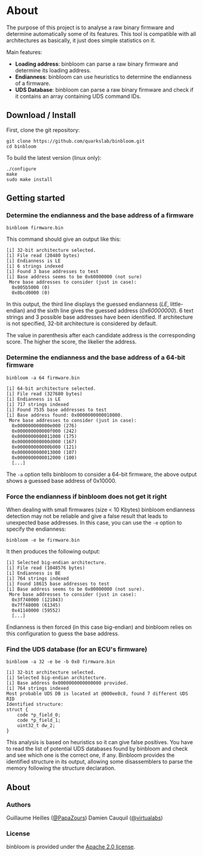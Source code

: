# About

The purpose of this project is to analyse a raw binary firmware and determine automatically some of its features.
This tool is compatible with all architectures as basically, it just does simple statistics on it.

Main features:

  * **Loading address**: binbloom can parse a raw binary firmware and determine its loading address.
  * **Endianness**: binbloom can use heuristics to determine the endianness of a firmware.
  * **UDS Database**: binbloom can parse a raw binary firmware and check if it contains an array containing UDS command IDs.


## Download / Install

First, clone the git repository:

```console
git clone https://github.com/quarkslab/binbloom.git
cd binbloom
```

To build the latest version (linux only):

```console
./configure
make
sudo make install
```

## Getting started

### Determine the endianness and the base address of a firmware

```console
binbloom firmware.bin
```

This command should give an output like this:

```console
[i] 32-bit architecture selected.
[i] File read (20480 bytes)
[i] Endianness is LE                                
[i] 6 strings indexed                                    
[i] Found 3 base addresses to test                    
[i] Base address seems to be 0x60000000 (not sure)
 More base addresses to consider (just in case):
  0x005b5000 (0)
  0x0bcd0000 (0)
```

In this output, the third line displays the guessed endianness (*LE*, little-endian) and the sixth line gives the guessed
address (*0x60000000*). 6 text strings and 3 possible base addresses have been identified. If architecture is not specified,
32-bit architecture is considered by default.

The value in parenthesis after each candidate address is the corresponding score. The higher the score, the likelier
the address.

### Determine the endianness and the base address of a 64-bit firmware

```console
binbloom -a 64 firmware.bin
```

```console
[i] 64-bit architecture selected.
[i] File read (327680 bytes)
[i] Endianness is LE                                
[i] 717 strings indexed                                  
[i] Found 7535 base addresses to test                 
[i] Base address found: 0x0000000000010000.                          
 More base addresses to consider (just in case):
  0x000000000000e000 (276)
  0x000000000000f000 (242)
  0x0000000000011000 (175)
  0x000000000000d000 (167)
  0x000000000000b000 (121)
  0x0000000000013000 (107)
  0x0000000000012000 (100)
  [...]
```

The `-a` option tells binbloom to consider a 64-bit firmware, the above output shows a guessed base address of 0x10000.

### Force the endianness if binbloom does not get it right

When dealing with small firmwares (size < 10 Kbytes) binbloom endianness detection may not be reliable and give a false
result that leads to unexpected base addresses. In this case, you can use the `-e` option to specify the endianness:

```console
binbloom -e be firmware.bin
```

It then produces the following output:

```console
[i] Selected big-endian architecture.
[i] File read (1048576 bytes)
[i] Endianness is BE
[i] 764 strings indexed                                  
[i] Found 18615 base addresses to test                
[i] Base address seems to be 0x00000000 (not sure).
 More base addresses to consider (just in case):
  0x3f740000 (121043)
  0x7ff48000 (61345)
  0x41140000 (59552)
  [...]
```

Endianness is then forced (in this case big-endian) and binbloom relies on this configuration to guess the base address.


### Find the UDS database (for an ECU's firmware)

```console
binbloom -a 32 -e be -b 0x0 firmware.bin
```

```console
[i] 32-bit architecture selected.
[i] Selected big-endian architecture.
[i] Base address 0x0000000000000000 provided.
[i] 764 strings indexed                                  
Most probable UDS DB is located at @000ee8c8, found 7 different UDS RID
Identified structure:
struct {
	code *p_field_0;
	code *p_field_1;
	uint32_t dw_2;
}
```

This analysis is based on heuristics so it can give false positives. You have to read the list of potential UDS databases found by binbloom and check and see which one is the correct one, if any. Binbloom provides the identified structure in its output, allowing some disassemblers
to parse the memory following the structure declaration.

## About

### Authors

Guillaume Heilles ([@PapaZours](https://twitter.com/PapaZours))
Damien Cauquil ([@virtualabs](https://twitter.com/virtualabs))

### License

binbloom is provided under the [Apache 2.0 license](https://github.com/quarkslab/binbloom/blob/master/LICENSE).

